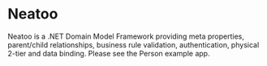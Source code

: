 # Neatoo
Neatoo is a .NET Domain Model Framework providing meta properties, parent/child relationships, business rule validation, authentication, physical 2-tier and data binding. Please see the Person example app.
